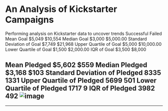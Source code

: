 # An Analysis of Kickstarter Campaigns

Performing analysis on Kickstarter data to uncover trends
	Successful	Failed
Mean Goal	 $5,049 	 $10,554 
Median Goal	 $3,000 	 $5,000.00 
Standard Deviation of Goal	 $7,749 	 $21,968 
Upper Quartile of Goal	 $5,000 	 $10,000.00 
Lower Quartile of Goal	 $1,500 	 $2,000.00 
IQR of Goal	 $3,500 	 $8,000 
		
Mean Pledged	 $5,602 	 $559 
Median Pledged	 $3,168 	 $103 
Standard Deviation of Pledged	8335	1331
Upper Quartile of Pledged	5699	501
Lower Quartile of Pledged	1717	9
IQR of Pledged	3982	492
![image](https://user-images.githubusercontent.com/93228931/142264958-5c60ee02-0b1c-4d57-880a-5e866ea09085.png)
---
---

